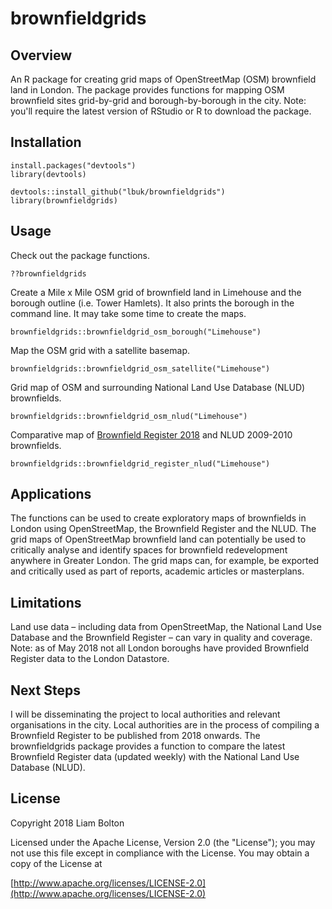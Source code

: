 # brownfieldgrids

## Overview
An R package for creating grid maps of OpenStreetMap (OSM) brownfield land in London. The package provides functions for mapping OSM brownfield sites grid-by-grid and borough-by-borough in the city. Note: you'll require the latest version of RStudio or R to download the package.

## Installation
```
install.packages("devtools")
library(devtools)

devtools::install_github("lbuk/brownfieldgrids")
library(brownfieldgrids)
```

## Usage
Check out the package functions.
```
??brownfieldgrids
```

Create a Mile x Mile OSM grid of brownfield land in Limehouse and the borough outline (i.e. Tower Hamlets). It also prints the borough in the command line. It may take some time to create the maps.
```
brownfieldgrids::brownfieldgrid_osm_borough("Limehouse")
```

Map the OSM grid with a satellite basemap.
```
brownfieldgrids::brownfieldgrid_osm_satellite("Limehouse")
```

Grid map of OSM and surrounding National Land Use Database (NLUD) brownfields.
```
brownfieldgrids::brownfieldgrid_osm_nlud("Limehouse")
```

Comparative map of [Brownfield Register 2018](https://data.london.gov.uk/dataset/brownfield-land-register) and NLUD 2009-2010 brownfields.
```
brownfieldgrids::brownfieldgrid_register_nlud("Limehouse")
```

## Applications
The functions can be used to create exploratory maps of brownfields in London using OpenStreetMap, the Brownfield Register and the NLUD. The grid maps of OpenStreetMap brownfield land can potentially be used to critically analyse and identify spaces for brownfield redevelopment anywhere in Greater London. The grid maps can, for example, be exported and critically used as part of reports, academic articles or masterplans.

## Limitations
Land use data – including data from OpenStreetMap, the National Land Use Database and the Brownfield Register – can vary in quality and coverage. Note: as of May 2018 not all London boroughs have provided Brownfield Register data to the London Datastore.

## Next Steps
I will be disseminating the project to local authorities and relevant organisations in the city. Local authorities are in the process of compiling a Brownfield Register to be published from 2018 onwards. The brownfieldgrids package provides a function to compare the latest Brownfield Register data (updated weekly) with the National Land Use Database (NLUD).

## License
Copyright 2018 Liam Bolton

Licensed under the Apache License, Version 2.0 (the "License");
you may not use this file except in compliance with the License.
You may obtain a copy of the License at

[http://www.apache.org/licenses/LICENSE-2.0](http://www.apache.org/licenses/LICENSE-2.0)
